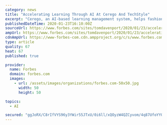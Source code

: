 ```yaml
---
category: news
title: "Accelerating Learning Through AI At Cerego And TechStyle"
excerpt: "Cerego, an AI-based learning management system, helps fashion retailer TechStyle accelerate learning for call center agents."
publishedDateTime: 2020-01-23T16:10:00Z
sourceUrl: https://www.forbes.com/sites/tomdavenport/2020/01/23/accelerating-learning-through-ai-at-cerego-and-techstyle/
ampUrl: https://www.forbes.com/sites/tomdavenport/2020/01/23/accelerating-learning-through-ai-at-cerego-and-techstyle/amp/
cdnAmpUrl: https://www-forbes-com.cdn.ampproject.org/c/s/www.forbes.com/sites/tomdavenport/2020/01/23/accelerating-learning-through-ai-at-cerego-and-techstyle/amp/
type: article
quality: 67
heat: 67
published: true

provider:
  name: Forbes
  domain: forbes.com
  images:
    - url: /assets/images/organizations/forbes.com-50x50.jpg
      width: 50
      height: 50

topics:
  - AI

secured: "ggJoRX/C8rIfVYS96y3YWir55JTxU/0i6ll/xQOyzW4QZCyvom/4q87UfoYYO3qmQdx4h6CU+VeT2Xt7j2zooTE3E4lfCGDdG+Pa4CZ62iMHwvPbVRKjUzQyFoPcGQ9Bjtnqm1h2q24r6fq6bkOTY92pvhc4ja204tp0sNouZ7Q7ka0+M0eb/6+CqUFrHrwkr7DBWSZipBvpfGVAKcoR7LKfYzjAAzztEOk3gmh24vWjk2ovUCx6nwXds467In21yo0JDZhkLRWaxIyKclzQ2NE6vkzp/Bws5Sau2VChvZ/FKVF1X20wnLDYAdyI5pIL/9jK5PvG63KcixdqphYX/FvPtpSQwDAq5esdlyU4pfpsY8cLpfIhZb8PNz8BkhakuQre4nqTUQHNBYX+/IRCUHztPvscd+lL/rFSdhi64MIqfkwpQbPdRgy11qKajDyIIq4XqkgKvz15VUuQem4aOpNximPEYv7Po1LBABHZ3S0=;29+NLWQTDTNaAYotLOV0oQ=="
---
```


